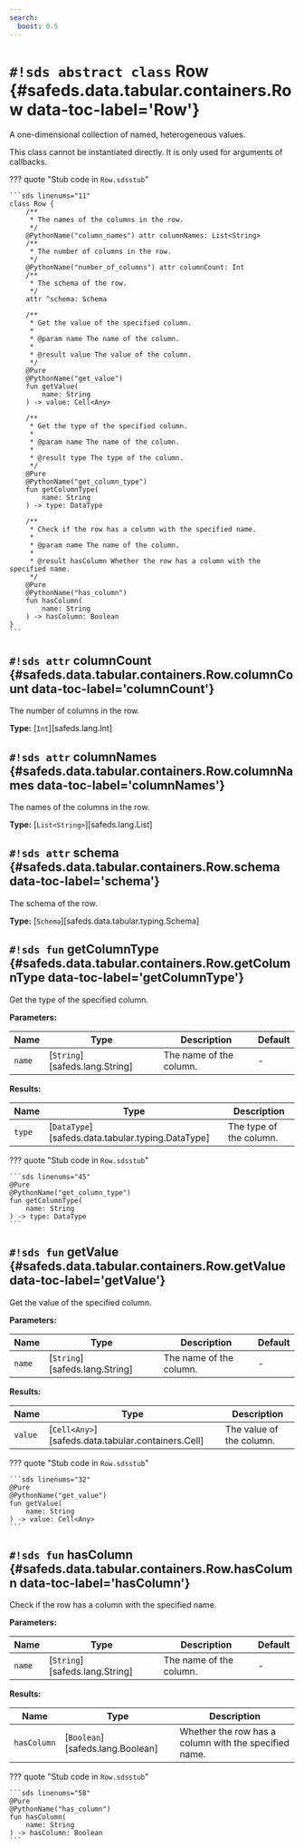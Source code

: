 ```yaml
---
search:
  boost: 0.5
---
```


# `#!sds abstract class` Row {#safeds.data.tabular.containers.Row data-toc-label='Row'}

A one-dimensional collection of named, heterogeneous values.

This class cannot be instantiated directly. It is only used for arguments of callbacks.

??? quote "Stub code in `Row.sdsstub`"

    ```sds linenums="11"
    class Row {
        /**
         * The names of the columns in the row.
         */
        @PythonName("column_names") attr columnNames: List<String>
        /**
         * The number of columns in the row.
         */
        @PythonName("number_of_columns") attr columnCount: Int
        /**
         * The schema of the row.
         */
        attr ^schema: Schema

        /**
         * Get the value of the specified column.
         *
         * @param name The name of the column.
         *
         * @result value The value of the column.
         */
        @Pure
        @PythonName("get_value")
        fun getValue(
            name: String
        ) -> value: Cell<Any>

        /**
         * Get the type of the specified column.
         *
         * @param name The name of the column.
         *
         * @result type The type of the column.
         */
        @Pure
        @PythonName("get_column_type")
        fun getColumnType(
            name: String
        ) -> type: DataType

        /**
         * Check if the row has a column with the specified name.
         *
         * @param name The name of the column.
         *
         * @result hasColumn Whether the row has a column with the specified name.
         */
        @Pure
        @PythonName("has_column")
        fun hasColumn(
            name: String
        ) -> hasColumn: Boolean
    }
    ```

## `#!sds attr` columnCount {#safeds.data.tabular.containers.Row.columnCount data-toc-label='columnCount'}

The number of columns in the row.

**Type:** [`Int`][safeds.lang.Int]

## `#!sds attr` columnNames {#safeds.data.tabular.containers.Row.columnNames data-toc-label='columnNames'}

The names of the columns in the row.

**Type:** [`List<String>`][safeds.lang.List]

## `#!sds attr` schema {#safeds.data.tabular.containers.Row.schema data-toc-label='schema'}

The schema of the row.

**Type:** [`Schema`][safeds.data.tabular.typing.Schema]

## `#!sds fun` getColumnType {#safeds.data.tabular.containers.Row.getColumnType data-toc-label='getColumnType'}

Get the type of the specified column.

**Parameters:**

| Name | Type | Description | Default |
|------|------|-------------|---------|
| `name` | [`String`][safeds.lang.String] | The name of the column. | - |

**Results:**

| Name | Type | Description |
|------|------|-------------|
| `type` | [`DataType`][safeds.data.tabular.typing.DataType] | The type of the column. |

??? quote "Stub code in `Row.sdsstub`"

    ```sds linenums="45"
    @Pure
    @PythonName("get_column_type")
    fun getColumnType(
        name: String
    ) -> type: DataType
    ```

## `#!sds fun` getValue {#safeds.data.tabular.containers.Row.getValue data-toc-label='getValue'}

Get the value of the specified column.

**Parameters:**

| Name | Type | Description | Default |
|------|------|-------------|---------|
| `name` | [`String`][safeds.lang.String] | The name of the column. | - |

**Results:**

| Name | Type | Description |
|------|------|-------------|
| `value` | [`Cell<Any>`][safeds.data.tabular.containers.Cell] | The value of the column. |

??? quote "Stub code in `Row.sdsstub`"

    ```sds linenums="32"
    @Pure
    @PythonName("get_value")
    fun getValue(
        name: String
    ) -> value: Cell<Any>
    ```

## `#!sds fun` hasColumn {#safeds.data.tabular.containers.Row.hasColumn data-toc-label='hasColumn'}

Check if the row has a column with the specified name.

**Parameters:**

| Name | Type | Description | Default |
|------|------|-------------|---------|
| `name` | [`String`][safeds.lang.String] | The name of the column. | - |

**Results:**

| Name | Type | Description |
|------|------|-------------|
| `hasColumn` | [`Boolean`][safeds.lang.Boolean] | Whether the row has a column with the specified name. |

??? quote "Stub code in `Row.sdsstub`"

    ```sds linenums="58"
    @Pure
    @PythonName("has_column")
    fun hasColumn(
        name: String
    ) -> hasColumn: Boolean
    ```
